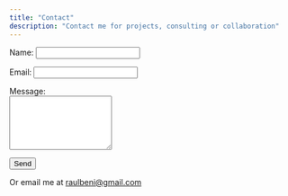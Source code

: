 ```yaml
---
title: "Contact"
description: "Contact me for projects, consulting or collaboration"
---
```


<form name="contact" method="POST" netlify>
  <p><label>Name: <input type="text" name="name" required></label></p>
  <p><label>Email: <input type="email" name="email" required></label></p>
  <p><label>Message:<br><textarea name="message" rows="6" required></textarea></label></p>
  <p><button type="submit">Send</button></p>
</form>

Or email me at [raulbeni@gmail.com](mailto:raulbeni@gmail.com)
